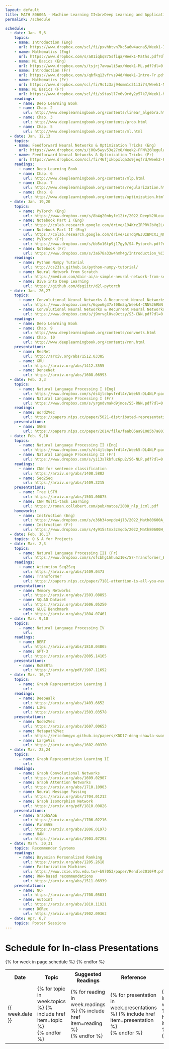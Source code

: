 ```yaml
---
layout: default
title: MATH 80600A - Machine Learning II<br>Deep Learning and Applications
permalink: /schedule

schedule:
  - date: Jan. 5,6
    topics:
    - name: Introduction (Eng)
      url: https://www.dropbox.com/scl/fi/pxvhbtvn7kc5a6w4acna5/Week1-Intro.pptx?dl=0&rlkey=z99e8opm9si45a3irrwpo9lv4
    - name: Mathematics (Eng)
      url: https://www.dropbox.com/s/a81iqbq875sfiqa/Week1-Maths.pdf?dl=0
    - name: ML Basics (Eng)
      url: https://www.dropbox.com/s/tsjrj7awawli5ax/Week1-ML.pdf?dl=0
    - name: Introduction (Fr)
      url: https://www.dropbox.com/s/qbfkq13vfrvs94d/Week1-Intro-Fr.pdf?dl=0
    - name: Mathematics (Fr)
      url: https://www.dropbox.com/scl/fi/9s1z3aj94omm1c31i3i74/Week1-Maths-Fr.pptx?dl=0&rlkey=zmvys8noegv5he9x19p0t7ccd
    - name: ML Basics (Fr)
      url: https://www.dropbox.com/scl/fi/s9tasll7x6v9rdy2y57k7/Week1-ML-Fr.pptx?dl=0&rlkey=xk5xh1s0s83rrjkmoui3xnkpp
    readings:
      - name: Deep Learning Book
      - name: Chap. 2
        url: http://www.deeplearningbook.org/contents/linear_algebra.html
      - name: Chap. 3
        url: http://www.deeplearningbook.org/contents/prob.html
      - name: Chap. 5
        url: http://www.deeplearningbook.org/contents/ml.html
  - date: Jan. 12,13
    topics:
    - name: Feedforward Neural Networks & Optimization Tricks (Eng)
      url: https://www.dropbox.com/s/j06w5wyv53e27x8/Week2-FFN%26Regularization.pdf?dl=0
    - name: Feedforward Neural Networks & Optimization Tricks (Fr)
      url: https://www.dropbox.com/scl/fi/46fjxkbpxlqa3o9jeqfrd/Week2-FFN-Regularization-Fr.pptx?dl=0&rlkey=lne5bbk06f2tvhg8hgzq0dily
    readings:
      - name: Deep Learning Book
      - name: Chap. 6
        url: http://www.deeplearningbook.org/contents/mlp.html
      - name: Chap. 7
        url: http://www.deeplearningbook.org/contents/regularization.html
      - name: Chap. 8
        url: http://www.deeplearningbook.org/contents/optimization.html
  - date: Jan. 19,20
    topics:
      - name: PyTorch (Eng)
        url: https://www.dropbox.com/s/8b4g20nbyfe12ir/2022_Deep%20Learning%20Frameworks.pdf?dl=0
      - name: Notebook Part I (Eng)
        url: https://colab.research.google.com/drive/194KrzIRPRVJbVg2LcQH8-hSl-fjrcUdz?usp=sharing
      - name: Notebook Part II (Eng)
        url: https://colab.research.google.com/drive/1sTdqVEJUzBMcXI_NOXVrdfzP4D_xzWwy?usp=sharing
      - name: PyTorch (Fr)
        url: https://www.dropbox.com/s/bb5x16tp9j17gy0/S4-Pytorch.pdf?dl=0
      - name: Notebook (Fr)
        url: https://www.dropbox.com/s/3a678a33w4hmh4g/Introduction_%C3%A0_Pytorch.ipynb?dl=0
    readings:
      - name: Python Numpy Tutorial
        url: http://cs231n.github.io/python-numpy-tutorial/
      - name: Neural Network from Scratch
        url: https://medium.com/dair-ai/a-simple-neural-network-from-scratch-with-pytorch-and-google-colab-c7f3830618e0
      - name: Dive into Deep Learning
        url: https://github.com/dsgiitr/d2l-pytorch
  - date: Jan. 26,27
    topics:
      - name: Convolutional Neural Networks & Recurrent Neural Networks (Eng)
        url: https://www.dropbox.com/s/6qoo6g37xf08m3q/Week4-CNN%26RNN.pdf?dl=0
      - name: Convolutional Neural Networks & Recurrent Neural Networks (Fr)
        url: https://www.dropbox.com/s/j9mrvgl0ve9ctzy/S3-CNN.pdf?dl=0
    readings:
      - name: Deep Learning Book
      - name: Chap. 9
        url: http://www.deeplearningbook.org/contents/convnets.html
      - name: Chap. 10
        url: http://www.deeplearningbook.org/contents/rnn.html
    presentations:
      - name: ResNet
        url: http://arxiv.org/abs/1512.03385
      - name: GRU
        url: https://arxiv.org/abs/1412.3555
      - name: DenseNet
        url: https://arxiv.org/abs/1608.06993
  - date: Feb. 2,3
    topics:
      - name: Natural Language Processing I (Eng)
        url: https://www.dropbox.com/s/ds4jlcbpvfrdl4r/Week5-DL4NLP-part1.pdf?dl=0
      - name: Natural Language Processing I (Fr)
        url: https://www.dropbox.com/s/yrgndvmakd9jmos/S5-RNN.pdf?dl=0
    readings:
      - name: Word2Vec
        url: https://papers.nips.cc/paper/5021-distributed-representations-of-words-and-phrases-and-their-compositionality.pdf
    presentations:
      - name: SGNS
        url: https://papers.nips.cc/paper/2014/file/feab05aa91085b7a8012516bc3533958-Paper.pdf
  - date: Feb. 9,10
    topics:
      - name: Natural Language Processing II (Eng)
        url: https://www.dropbox.com/s/ds4jlcbpvfrdl4r/Week5-DL4NLP-part1.pdf?dl=0
      - name: Natural Language Processing II (Fr)
        url: https://www.dropbox.com/s/yi13slkbfuz6pu2/S6-NLP.pdf?dl=0
    readings:
      - name: CNN for sentence classification
        url: https://arxiv.org/abs/1408.5882
      - name: Seq2Seq
        url: https://arxiv.org/abs/1409.3215
    presentations:
      - name: Tree LSTM
        url: https://arxiv.org/abs/1503.00075
      - name: CNN Multi-task Learning
        url: https://ronan.collobert.com/pub/matos/2008_nlp_icml.pdf
    homeworks:
      - name: Instruction (Eng)
        url: https://www.dropbox.com/s/e36h34ovpde4jl3/2022_Math80600A_HW_1.pdf?dl=0
      - name: Instruction (Fr)
        url: https://www.dropbox.com/s/4y915stmx3zmqdb/2022_Math80600H_DEV_1.pdf?dl=0
  - date: Feb. 16,17
    topics: Q & A for Projects
  - date: Mar. 2,3
    topics:
      - name: Natural Language Processing III (Fr)
        url: https://www.dropbox.com/s/ofcbhg1hhuaz10x/S7-Transformer_Bert.pdf?dl=0
    readings:
      - name: Attention Seq2Seq
        url: https://arxiv.org/abs/1409.0473
      - name: Transformer
        url: https://papers.nips.cc/paper/7181-attention-is-all-you-need.pdf
    presentations:
      - name: Memory Networks
        url: https://arxiv.org/abs/1503.08895
      - name: SQuAD Dataset
        url: https://arxiv.org/abs/1606.05250
      - name: GLUE Benchmark
        url: https://arxiv.org/abs/1804.07461
  - date: Mar. 9,10
    topics:
      - name: Natural Language Processing IV
        url: 
    readings:
      - name: BERT
        url: https://arxiv.org/abs/1810.04805
      - name: GPT-3
        url: https://arxiv.org/abs/2005.14165
    presentations:
      - name: RoBERTa
        url: https://arxiv.org/pdf/1907.11692
  - date: Mar. 16,17
    topics:
      - name: Graph Representation Learning I
        url:
    readings:
      - name: DeepWalk
        url: https://arxiv.org/abs/1403.6652
      - name: LINE
        url: https://arxiv.org/abs/1503.03578
    presentations:
      - name: Node2Vec
        url: https://arxiv.org/abs/1607.00653
      - name: Metapath2Vec
        url: https://ericdongyx.github.io/papers/KDD17-dong-chawla-swami-metapath2vec.pdf
      - name: LargeVis
        url: https://arxiv.org/abs/1602.00370
  - date: Mar. 23,24
    topics:
      - name: Graph Representation Learning II
        url:
    readings:
      - name: Graph Convolutional Networks
        url: https://arxiv.org/abs/1609.02907
      - name: Graph Attention Networks
        url: https://arxiv.org/abs/1710.10903
      - name: Neural Message Passing
        url: https://arxiv.org/abs/1704.01212
      - name: Graph Isomorphism Network
        url: https://arxiv.org/pdf/1810.00826
    presentations:
      - name: GraphSAGE
        url: https://arxiv.org/abs/1706.02216
      - name: PinSAGE
        url: https://arxiv.org/abs/1806.01973
      - name: HAN
        url: https://arxiv.org/abs/1903.07293
  - date: Marh. 30,31
    topics: Recommender Systems
    readings:
      - name: Bayesian Personalized Ranking
        url: https://arxiv.org/abs/1205.2618
      - name: Factorization Machines
        url: https://www.csie.ntu.edu.tw/~b97053/paper/Rendle2010FM.pdf
      - name: RNN-based recommendations
        url: https://arxiv.org/abs/1511.06939
    presentations:
      - name: NCF
        url: https://arxiv.org/abs/1708.05031
      - name: AutoInt
        url: https://arxiv.org/abs/1810.11921
      - name: DGRec
        url: https://arxiv.org/abs/1902.09362
  - date: Apr. 6,7
    topics: Poster Sessions
---
```


# Schedule for In-class Presentations

<table>
<colgroup>
<col width="15%" />
<col width="45%" />
<col width="25%" />
<col width="15%" />
<col width="15%" />
</colgroup>
  <tr>
    <th>Date</th>
    <th>Topic</th>
    <th>Suggested Readings</th>
    <th>Reference</th>
    <th>Homework</th>
  </tr>
  {% for week in page.schedule %}
    <tr>
      <td>{{ week.date }}</td>
      <td>
      {% for topic in week.topics %}
        {% include href item=topic %}<br>
      {% endfor %}
      </td>
      <td>
      {% for reading in week.readings %}
        {% include href item=reading %}<br>
      {% endfor %}
      </td>
      <td>
      {% for presentation in week.presentations %}
        {% include href item=presentation %}<br>
      {% endfor %}
      </td>
      <td>
      {% for homework in week.homeworks %}
        {% include href item=homework %}<br>
      {% endfor %}
      </td>
    </tr>
  {% endfor %}
</table>
